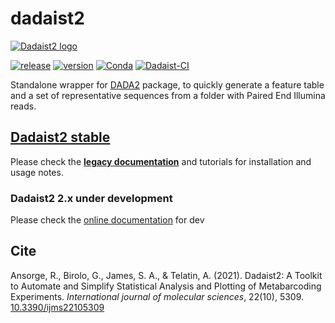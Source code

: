 # dadaist2

[![Dadaist2 logo](docs/img/dadaist2.png)](https://quadram-institute-bioscience.github.io/dadaist2/)

[![release](https://img.shields.io/github/v/release/quadram-institute-bioscience/dadaist2?label=github%20release)](https://github.com/quadram-institute-bioscience/dadaist2/releases)
[![version](
https://anaconda.org/bioconda/dadaist2/badges/version.svg)](https://bioconda.github.io/recipes/dadaist2/README.html)
[![Conda](https://anaconda.org/bioconda/dadaist2/badges/downloads.svg)](https://bioconda.github.io/recipes/dadaist2/README.html)
[![Dadaist-CI](https://github.com/quadram-institute-bioscience/dadaist2/actions/workflows/test-dadaist.yaml/badge.svg?branch=master)](https://github.com/quadram-institute-bioscience/dadaist2/actions/workflows/test-dadaist.yaml)


Standalone wrapper for [DADA2](https://benjjneb.github.io/dada2/index.html) package, to quickly generate a feature table and a
set of representative sequences from a folder with Paired End Illumina reads.

## [Dadaist2 stable](https://quadram-institute-bioscience.github.io/dadaist2)

Please check the [**legacy documentation**](https://quadram-institute-bioscience.github.io/dadaist1-docs/) and tutorials
for installation and usage notes.

### Dadaist2 2.x under development

Please check the [online documentation](https://quadram-institute-bioscience.github.io/dadaist2) for dev


## Cite 

<div data-badge-popover="right" data-badge-type="donut" data-doi="10.3390/ijms22105309" data-hide-no-mentions="true" class="altmetric-embed"></div>

Ansorge, R., Birolo, G., James, S. A., & Telatin, A. (2021). Dadaist2: A Toolkit to Automate and Simplify Statistical Analysis and Plotting of Metabarcoding Experiments. _International journal of molecular sciences_, 22(10), 5309. [10.3390/ijms22105309](https://doi.org/10.3390/ijms22105309)
 
